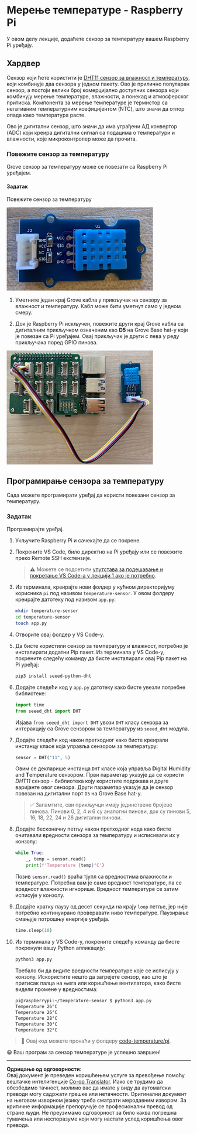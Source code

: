 <!--
CO_OP_TRANSLATOR_METADATA:
{
  "original_hash": "7678f7c67b97ee52d5727496dcd7d346",
  "translation_date": "2025-08-28T15:06:18+00:00",
  "source_file": "2-farm/lessons/1-predict-plant-growth/pi-temp.md",
  "language_code": "sr"
}
-->
# Мерење температуре - Raspberry Pi

У овом делу лекције, додаћете сензор за температуру вашем Raspberry Pi уређају.

## Хардвер

Сензор који ћете користити је [DHT11 сензор за влажност и температуру](https://www.seeedstudio.com/Grove-Temperature-Humidity-Sensor-DHT11.html), који комбинује два сензора у једном пакету. Ово је прилично популаран сензор, а постоји велики број комерцијално доступних сензора који комбинују мерење температуре, влажности, а понекад и атмосферског притиска. Компонента за мерење температуре је термистор са негативним температурним коефицијентом (NTC), што значи да отпор опада како температура расте.

Ово је дигитални сензор, што значи да има уграђени АД конвертор (ADC) који креира дигитални сигнал са подацима о температури и влажности, које микроконтролер може да прочита.

### Повежите сензор за температуру

Grove сензор за температуру може се повезати са Raspberry Pi уређајем.

#### Задатак

Повежите сензор за температуру

![Grove сензор за температуру](../../../../../translated_images/grove-dht11.07f8eafceee170043efbb53e1d15722bd4e00fbaa9ff74290b57e9f66eb82c17.sr.png)

1. Уметните један крај Grove кабла у прикључак на сензору за влажност и температуру. Кабл може бити уметнут само у једном смеру.

1. Док је Raspberry Pi искључен, повежите други крај Grove кабла са дигиталним прикључком означеним као **D5** на Grove Base hat-у који је повезан са Pi уређајем. Овај прикључак је други с лева у реду прикључака поред GPIO пинова.

![Grove сензор за температуру повезан на прикључак A0](../../../../../translated_images/pi-temperature-sensor.3ff82fff672c8e565ef25a39d26d111de006b825a7e0867227ef4e7fbff8553c.sr.png)

## Програмирање сензора за температуру

Сада можете програмирати уређај да користи повезани сензор за температуру.

### Задатак

Програмирајте уређај.

1. Укључите Raspberry Pi и сачекајте да се покрене.

1. Покрените VS Code, било директно на Pi уређају или се повежите преко Remote SSH екстензије.

    > ⚠️ Можете се подсетити [упутстава за подешавање и покретање VS Code-а у лекцији 1 ако је потребно](../../../1-getting-started/lessons/1-introduction-to-iot/pi.md).

1. Из терминала, креирајте нови фолдер у кућном директоријуму корисника `pi` под називом `temperature-sensor`. У овом фолдеру креирајте датотеку под називом `app.py`:

    ```sh
    mkdir temperature-sensor
    cd temperature-sensor
    touch app.py
    ```

1. Отворите овај фолдер у VS Code-у.

1. Да бисте користили сензор за температуру и влажност, потребно је инсталирати додатни Pip пакет. Из терминала у VS Code-у, покрените следећу команду да бисте инсталирали овај Pip пакет на Pi уређај:

    ```sh
    pip3 install seeed-python-dht
    ```

1. Додајте следећи код у `app.py` датотеку како бисте увезли потребне библиотеке:

    ```python
    import time
    from seeed_dht import DHT
    ```

    Изјава `from seeed_dht import DHT` увози `DHT` класу сензора за интеракцију са Grove сензором за температуру из `seeed_dht` модула.

1. Додајте следећи код након претходног како бисте креирали инстанцу класе која управља сензором за температуру:

    ```python
    sensor = DHT("11", 5)
    ```

    Овим се декларише инстанца `DHT` класе која управља **D**igital **H**umidity and **T**emperature сензором. Први параметар указује да се користи *DHT11* сензор - библиотека коју користите подржава и друге варијанте овог сензора. Други параметар указује да је сензор повезан на дигитални порт `D5` на Grove Base hat-у.

    > ✅ Запамтите, сви прикључци имају јединствене бројеве пинова. Пинови 0, 2, 4 и 6 су аналогни пинови, док су пинови 5, 16, 18, 22, 24 и 26 дигитални пинови.

1. Додајте бесконачну петљу након претходног кода како бисте очитавали вредности сензора за температуру и исписивали их у конзолу:

    ```python
    while True:
        _, temp = sensor.read()
        print(f'Temperature {temp}°C')
    ```

    Позив `sensor.read()` враћа тјупл са вредностима влажности и температуре. Потребна вам је само вредност температуре, па се вредност влажности игнорише. Вредност температуре се затим исписује у конзолу.

1. Додајте кратку паузу од десет секунди на крају `loop` петље, јер није потребно континуирано проверавати ниво температуре. Паузирање смањује потрошњу енергије уређаја.

    ```python
    time.sleep(10)
    ```

1. Из терминала у VS Code-у, покрените следећу команду да бисте покренули вашу Python апликацију:

    ```sh
    python3 app.py
    ```

    Требало би да видите вредности температуре које се исписују у конзолу. Искористите нешто да загрејете сензор, као што је притисак палца на њега или коришћење вентилатора, како бисте видели промене у вредностима:

    ```output
    pi@raspberrypi:~/temperature-sensor $ python3 app.py 
    Temperature 26°C
    Temperature 26°C
    Temperature 28°C
    Temperature 30°C
    Temperature 32°C
    ```

> 💁 Овај код можете пронаћи у фолдеру [code-temperature/pi](../../../../../2-farm/lessons/1-predict-plant-growth/code-temperature/pi).

😀 Ваш програм за сензор температуре је успешно завршен!

---

**Одрицање од одговорности**:  
Овај документ је преведен коришћењем услуге за превођење помоћу вештачке интелигенције [Co-op Translator](https://github.com/Azure/co-op-translator). Иако се трудимо да обезбедимо тачност, молимо вас да имате у виду да аутоматски преводи могу садржати грешке или нетачности. Оригинални документ на његовом изворном језику треба сматрати меродавним извором. За критичне информације препоручује се професионални превод од стране људи. Не преузимамо одговорност за било каква погрешна тумачења или неспоразуме који могу настати услед коришћења овог превода.